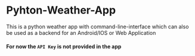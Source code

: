 # Pyhton-Weather-App
This is a python weather app with command-line-interface which can also be used as a backend for an Android/IOS or Web Application

#### For now the `API Key` is not provided in the app
